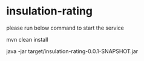 # insulation-rating
please run below command to start the service

mvn clean install

java -jar target/insulation-rating-0.0.1-SNAPSHOT.jar

